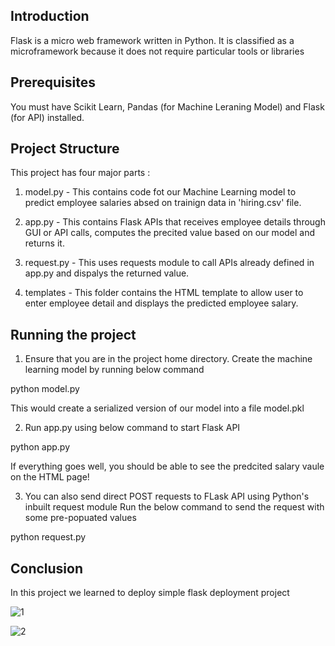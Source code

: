 
## Introduction

Flask is a micro web framework written in Python. It is classified as a microframework because it does not require particular tools or libraries
## Prerequisites

You must have Scikit Learn, Pandas (for Machine Leraning Model) and Flask (for API) installed.
## Project Structure

This project has four major parts :

1. model.py - This contains code fot our Machine Learning model to predict employee salaries absed on trainign data in 'hiring.csv' file.

2. app.py - This contains Flask APIs that receives employee details through GUI or API calls, computes the precited value based on our model and returns it.

3. request.py - This uses requests module to call APIs already defined in app.py and dispalys the returned value.

4. templates - This folder contains the HTML template to allow user to enter employee detail and displays the predicted employee salary.


## Running the project

1. Ensure that you are in the project home directory. Create the machine learning model by running below command


python model.py


This would create a serialized version of our model into a file model.pkl

2. Run app.py using below command to start Flask API


python app.py


If everything goes well, you should be able to see the predcited salary vaule on the HTML page!


3. You can also send direct POST requests to FLask API using Python's inbuilt request module Run the below command to send the request with some pre-popuated values 


python request.py


## Conclusion

In this project we learned to deploy simple flask deployment project


![1](https://user-images.githubusercontent.com/99526815/166093343-f37d0dd4-047f-4b6a-a8b6-1d4db7997694.PNG)

![2](https://user-images.githubusercontent.com/99526815/166093350-db508df0-b40f-41fb-bc2c-33428fd10aaa.PNG)
